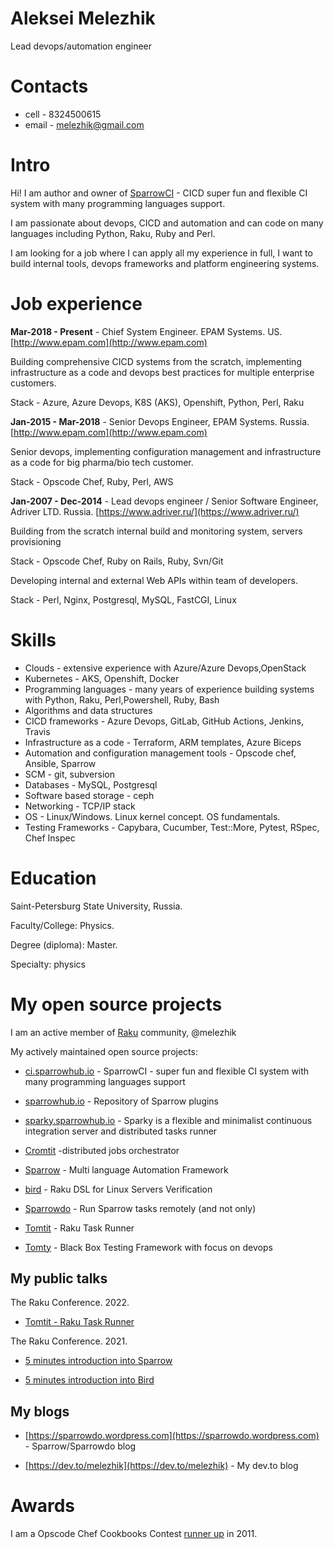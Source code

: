 # Aleksei Melezhik 

Lead devops/automation engineer

# Contacts

* cell - 8324500615
* email - melezhik@gmail.com

# Intro

Hi! I am author and owner of [SparrowCI](https://ci.sparrowhub.io) - CICD super fun and flexible CI system with many programming languages support.

I am passionate about devops, CICD and automation and can code on many languages
including Python, Raku, Ruby and Perl.

I am looking for a job where I can apply all my experience in full,
I want to build internal tools, devops frameworks and platform engineering 
systems.

# Job experience

**Mar-2018 - Present** - Chief System Engineer. EPAM Systems. US. [http://www.epam.com](http://www.epam.com)

Building comprehensive CICD systems from the scratch, implementing infrastructure as a code and devops best practices for multiple enterprise customers.

Stack - Azure, Azure Devops, K8S (AKS), Openshift, Python, Perl, Raku

**Jan-2015 - Mar-2018** - Senior Devops Engineer, EPAM Systems. Russia. [http://www.epam.com](http://www.epam.com)

Senior devops, implementing configuration management and infrastructure as a code for big pharma/bio tech customer.

Stack - Opscode Chef, Ruby, Perl, AWS

**Jan-2007 - Dec-2014** - Lead devops engineer / Senior Software Engineer, Adriver LTD. Russia. [https://www.adriver.ru/](https://www.adriver.ru/)

Building from the scratch internal build and monitoring system, servers provisioning

Stack -  Opscode Chef, Ruby on Rails, Ruby, Svn/Git

Developing internal and external Web APIs within team of developers.

Stack - Perl, Nginx, Postgresql, MySQL, FastCGI, Linux

# Skills

* Clouds - extensive experience with Azure/Azure Devops,OpenStack
* Kubernetes - AKS, Openshift, Docker
* Programming languages - many years of experience building 
systems with Python, Raku, Perl,Powershell, Ruby, Bash
* Algorithms and data structures
* CICD frameworks - Azure Devops, GitLab, GitHub Actions, Jenkins, Travis
* Infrastructure as a code - Terraform, ARM templates, Azure Biceps
* Automation and configuration management tools - Opscode chef, Ansible, Sparrow
* SCM - git, subversion
* Databases - MySQL, Postgresql
* Software based storage - ceph
* Networking - TCP/IP stack
* OS - Linux/Windows. Linux kernel concept. OS fundamentals. 
* Testing Frameworks - Capybara, Cucumber, Test::More, Pytest, RSpec, Chef Inspec

# Education

Saint-Petersburg State University, Russia. 

Faculty/College: Physics. 

Degree (diploma): Master. 

Specialty: physics

# My open source projects

I am an active member of [Raku](https://raku.org) community, @melezhik

My actively maintained open source projects:

* [ci.sparrowhub.io](https://ci.sparrowhub.io) - SparrowCI - super fun and flexible CI system with many programming languages support

* [sparrowhub.io](https://sparrowhub.io) - Repository of Sparrow plugins

* [sparky.sparrowhub.io](https://sparky.sparrowhub.io) - Sparky is a flexible and minimalist continuous integration server and distributed tasks runner

* [Cromtit](https://github.com/melezhik/Cromtit) -distributed jobs orchestrator

* [Sparrow](https://github.com/melezhik/Sparrow6) -  Multi language Automation Framework

* [bird](https://github.com/melezhik/bird) - Raku DSL for Linux Servers Verification

* [Sparrowdo](https://github.com/melezhik/Sparrowdo) - Run Sparrow tasks remotely (and not only)

* [Tomtit](https://github.com/melezhik/Tomtit) - Raku Task Runner

* [Tomty](https://github.com/melezhik/Tomty) - Black Box Testing Framework with focus on devops

## My public talks

The Raku Conference. 2022.

* [Tomtit - Raku Task Runner](https://twitter.com/melezhik2/status/1558570476812787713)

The Raku Conference. 2021.

* [5 minutes introduction into Sparrow](https://conf.raku.org/talk/164)

* [5 minutes introduction into Bird](https://conf.raku.org/talk/165)

## My blogs

* [https://sparrowdo.wordpress.com](https://sparrowdo.wordpress.com) - Sparrow/Sparrowdo blog

* [https://dev.to/melezhik](https://dev.to/melezhik) - My dev.to blog

# Awards

I am a Opscode Chef Cookbooks Contest [runner up](https://blog.chef.io/the-cookbook-contest-is-over-and-the-winners-are/) in 2011.
